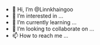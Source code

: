 - 👋 Hi, I’m @Linnkhaingoo
- 👀 I’m interested in ...
- 🌱 I’m currently learning ...
- 💞️ I’m looking to collaborate on ...
- 📫 How to reach me ...

<!---
Linnkhaingoo/Linnkhaingoo is a ✨ special ✨ repository because its `README.md` (this file) appears on your GitHub profile.
You can click the Preview link to take a look at your changes.
--->
